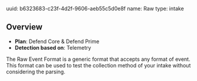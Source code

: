 uuid: b6323683-c23f-4d2f-9606-aeb55c5d0e8f
name: Raw
type: intake

## Overview
- **Plan**: Defend Core & Defend Prime
- **Detection based on**: Telemetry

The Raw Event Format is a generic format that accepts any format of event. This format can be used to test the collection method of your intake without considering the parsing.


